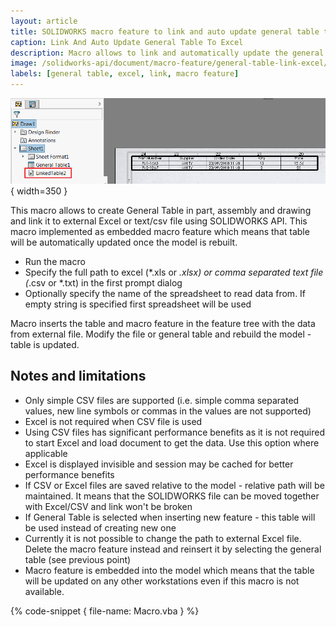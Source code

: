 ```yaml
---
layout: article
title: SOLIDWORKS macro feature to link and auto update general table to Excel
caption: Link And Auto Update General Table To Excel
description: Macro allows to link and automatically update the general table to external Excel or text/CSV file using SOLIDWORKS API
image: /solidworks-api/document/macro-feature/general-table-link-excel/linked-excel-table.png
labels: [general table, excel, link, macro feature]
---
```

![Linked table macro feature in the feature tree](linked-excel-table.png){ width=350 }

This macro allows to create General Table in part, assembly and drawing and link it to external Excel or text/csv file using SOLIDWORKS API. This macro implemented as embedded macro feature which means that table will be automatically updated once the model is rebuilt.

* Run the macro
* Specify the full path to excel (*.xls or *.xlsx) or comma separated text file (*.csv or *.txt) in the first prompt dialog
* Optionally specify the name of the spreadsheet to read data from. If empty string is specified first spreadsheet will be used

Macro inserts the table and macro feature in the feature tree with the data from external file. Modify the file or general table and rebuild the model - table is updated.

## Notes and limitations

* Only simple CSV files are supported (i.e. simple comma separated values, new line symbols or commas in the values are not supported)
* Excel is not required when CSV file is used
* Using CSV files has significant performance benefits as it is not required to start Excel and load document to get the data. Use this option where applicable
* Excel is displayed invisible and session may be cached for better performance benefits
* If CSV or Excel files are saved relative to the model - relative path will be maintained. It means that the SOLIDWORKS file can be moved together with Excel/CSV and link won't be broken
* If General Table is selected when inserting new feature - this table will be used instead of creating new one
* Currently it is not possible to change the path to external Excel file. Delete the macro feature instead and reinsert it by selecting the general table (see previous point)
* Macro feature is embedded into the model which means that the table will be updated on any other workstations even if this macro is not available.

{% code-snippet { file-name: Macro.vba } %}
